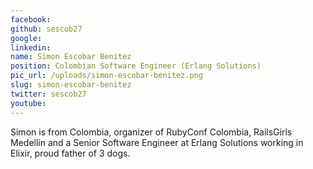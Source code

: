 ```yaml
---
facebook: 
github: sescob27
google: 
linkedin: 
name: Simon Escobar Benitez
position: Colombian Software Engineer (Erlang Solutions)
pic_url: /uploads/simon-escobar-benitez.png
slug: simon-escobar-benitez
twitter: sescob27
youtube: 
---
```

<p>Simon is&nbsp;from Colombia, organizer of RubyConf Colombia, RailsGirls Medellin and a Senior Software Engineer at Erlang Solutions working in Elixir, proud father of 3 dogs.</p>
